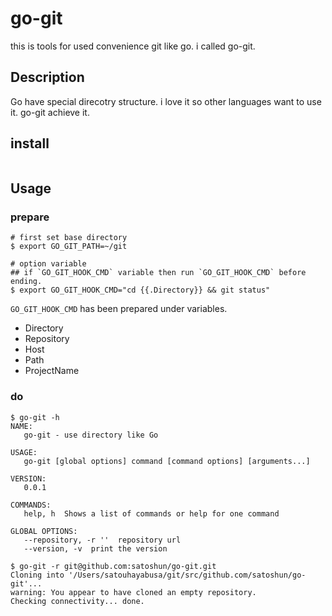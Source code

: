 # go-git

this is tools for used convenience git like go. i called go-git.


## Description

Go have special direcotry structure. i love it so other languages want to use it. go-git achieve it.

## install

```
```

## Usage

### prepare

```
# first set base directory
$ export GO_GIT_PATH=~/git

# option variable
## if `GO_GIT_HOOK_CMD` variable then run `GO_GIT_HOOK_CMD` before ending.
$ export GO_GIT_HOOK_CMD="cd {{.Directory}} && git status"
```

`GO_GIT_HOOK_CMD` has been prepared under variables. 

- Directory
- Repository
- Host
- Path
- ProjectName

### do

```
$ go-git -h
NAME:
   go-git - use directory like Go

USAGE:
   go-git [global options] command [command options] [arguments...]

VERSION:
   0.0.1

COMMANDS:
   help, h  Shows a list of commands or help for one command

GLOBAL OPTIONS:
   --repository, -r ''  repository url
   --version, -v  print the version

$ go-git -r git@github.com:satoshun/go-git.git
Cloning into '/Users/satouhayabusa/git/src/github.com/satoshun/go-git'...
warning: You appear to have cloned an empty repository.
Checking connectivity... done.
```
